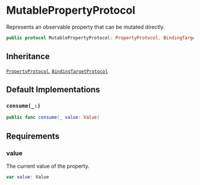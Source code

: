# MutablePropertyProtocol

Represents an observable property that can be mutated directly.

``` swift
public protocol MutablePropertyProtocol: PropertyProtocol, BindingTargetProtocol 
```

## Inheritance

[`PropertyProtocol`](/PropertyProtocol), [`BindingTargetProtocol`](/BindingTargetProtocol)

## Default Implementations

### `consume(_:)`

``` swift
public func consume(_ value: Value) 
```

## Requirements

### value

The current value of the property.

``` swift
var value: Value 
```
